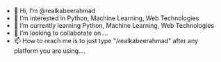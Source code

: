 - 👋 Hi, I’m @realkabeerahmad
- 👀 I’m interested in Python, Machine Learning, Web Technologies
- 🌱 I’m currently learning Python, Machine Learning, Web Technologies
- 💞️ I’m looking to collaborate on ...
- 📫 How to reach me is to just type "/realkabeerahmad" after any platform you are using....

<!---
realkabeerahmad/realkabeerahmad is a ✨ special ✨ repository because its `README.md` (this file) appears on your GitHub profile.
You can click the Preview link to take a look at your changes.
--->
